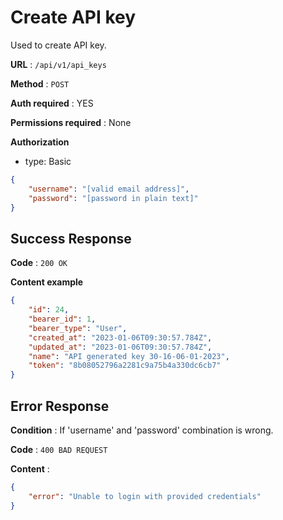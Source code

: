 # Create API key

Used to create API key.

**URL** : `/api/v1/api_keys`

**Method** : `POST`

**Auth required** : YES

**Permissions required** : None

**Authorization**
- type: Basic
```json
{
    "username": "[valid email address]",
    "password": "[password in plain text]"
}
```

## Success Response

**Code** : `200 OK`

**Content example**

```json
{
    "id": 24,
    "bearer_id": 1,
    "bearer_type": "User",
    "created_at": "2023-01-06T09:30:57.784Z",
    "updated_at": "2023-01-06T09:30:57.784Z",
    "name": "API generated key 30-16-06-01-2023",
    "token": "8b08052796a2281c9a75b4a330dc6cb7"
}
```

## Error Response

**Condition** : If 'username' and 'password' combination is wrong.

**Code** : `400 BAD REQUEST`

**Content** :

```json
{
    "error": "Unable to login with provided credentials"
}
```